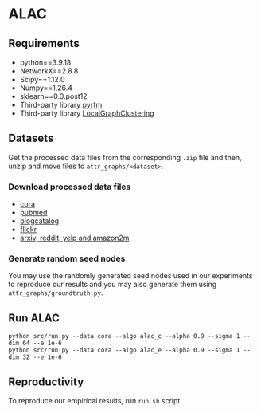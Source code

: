 # ALAC
## Requirements
- python==3.9.18
- NetworkX==2.8.8
- Scipy==1.12.0
- Numpy==1.26.4
- sklearn==0.0.post12
- Third-party library [pyrfm](https://neonnnnn.github.io/pyrfm/)
- Third-party library [LocalGraphClustering](https://github.com/kfoynt/LocalGraphClustering.git)

## Datasets
Get the processed data files from the corresponding `.zip` file and then, unzip and move files to `attr_graphs/<dataset>`.
### Download processed data files
- [cora](https://drive.google.com/file/d/1FyVnpdsTT-lhkVPotUW8OVeuCi1vi3Ey/view?usp=sharing)
- [pubmed](https://drive.google.com/file/d/1DOK3FfslyJoGXUSCSrK5lzdyLfIwOz6k/view?usp=sharing)
- [blogcatalog](https://drive.google.com/file/d/178PqGqh67RUYMMP6-SoRHDoIBh8ku5FS/view?usp=sharing)
- [flickr](https://drive.google.com/file/d/1tZp3EB20fAC27SYWwa-x66_8uGsuU62X/view?usp=sharing)
- [arxiv, reddit, yelp and amazon2m](https://drive.google.com/drive/folders/14h9JrgR1TAVZVXhhl5rZQVcfmyQTR5kL)
### Generate random seed nodes
You may use the randomly generated seed nodes used in our experiments to reproduce our results and you may also generate them using `attr_graphs/groundtruth.py`.

## Run ALAC
```
python src/run.py --data cora --algo alac_c --alpha 0.9 --sigma 1 --dim 64 --e 1e-6
python src/run.py --data cora --algo alac_e --alpha 0.9 --sigma 1 --dim 32 --e 1e-6
```

## Reproductivity
To reproduce our empirical results, run `run.sh` script.

